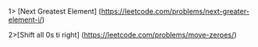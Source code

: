 1> [Next Greatest Element]
(https://leetcode.com/problems/next-greater-element-i/)

2>[Shift all 0s ti right]
(https://leetcode.com/problems/move-zeroes/)

